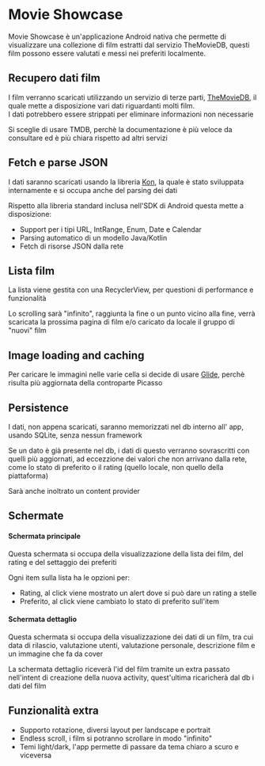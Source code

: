 # Movie Showcase

Movie Showcase è un'applicazione Android nativa che permette di visualizzare una collezione di film estratti dal servizio TheMovieDB, questi film possono essere valutati e messi nei preferiti localmente.

## Recupero dati film
I film verranno scaricati utilizzando un servizio di terze parti, [TheMovieDB](https://www.themoviedb.org), il quale mette a disposizione vari dati riguardanti molti film.  
I dati potrebbero essere strippati per eliminare informazioni non necessarie

Si sceglie di usare TMDB, perchè la documentazione è più veloce da consultare ed è più chiara rispetto ad altri servizi

## Fetch e parse JSON 

I dati saranno scaricati usando la libreria [Kon](https://github.com/maxpilotto/kon), la quale è stato sviluppata internamente e si occupa anche del parsing dei dati

Rispetto alla libreria standard inclusa nell'SDK di Android questa mette a disposizione:

+ Support per i tipi URL, IntRange, Enum, Date e Calendar
+ Parsing automatico di un modello Java/Kotlin
+ Fetch di risorse JSON dalla rete

## Lista film

La lista viene gestita con una RecyclerView, per questioni di performance e funzionalità

Lo scrolling sarà "infinito", raggiunta la fine o un punto vicino alla fine, verrà scaricata la prossima pagina di film e/o caricato da locale il gruppo di "nuovi" film

## Image loading and caching

Per caricare le immagini nelle varie cella si decide di usare [Glide](https://github.com/bumptech/glide), perchè risulta più aggiornata della controparte Picasso

## Persistence

I dati, non appena scaricati, saranno memorizzati nel db interno all' app, usando SQLite, senza nessun framework

Se un dato è già presente nel db, i dati di questo verranno sovrascritti con quelli più aggiornati, ad eccezzione dei valori che non arrivano dalla rete, come lo stato di preferito o il rating (quello locale, non quello della piattaforma)

Sarà anche inoltrato un content provider

## Schermate

#### Schermata principale

Questa schermata si occupa della visualizzazione della lista dei film, del rating e del settaggio dei preferiti

Ogni item sulla lista ha le opzioni per:

+ Rating, al click viene mostrato un alert dove si può dare un rating a stelle
+ Preferito, al click viene cambiato lo stato di preferito sull'item

#### Schermata dettaglio

Questa schermata si occupa della visualizzazione dei dati di un film, tra cui data di rilascio, valutazione utenti, valutazione personale, descrizione film e un immagine che fa da cover

La schermata dettaglio riceverà l'id del film tramite un extra passato nell'intent di creazione della nuova activity, quest'ultima ricaricherà dal db i dati del film

## Funzionalità extra

+ Supporto rotazione, diversi layout per landscape e portrait
+ Endless scroll, i film si potranno scrollare in modo "infinito"
+ Temi light/dark, l'app permette di passare da tema chiaro a scuro e viceversa
